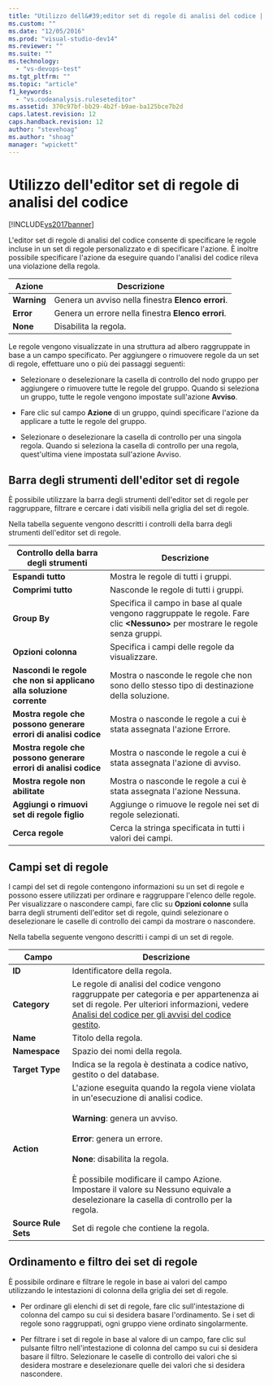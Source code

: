 ```yaml
---
title: "Utilizzo dell&#39;editor set di regole di analisi del codice | Microsoft Docs"
ms.custom: ""
ms.date: "12/05/2016"
ms.prod: "visual-studio-dev14"
ms.reviewer: ""
ms.suite: ""
ms.technology: 
  - "vs-devops-test"
ms.tgt_pltfrm: ""
ms.topic: "article"
f1_keywords: 
  - "vs.codeanalysis.ruleseteditor"
ms.assetid: 370c97bf-bb29-4b2f-b9ae-ba125bce7b2d
caps.latest.revision: 12
caps.handback.revision: 12
author: "stevehoag"
ms.author: "shoag"
manager: "wpickett"
---
```

# Utilizzo dell&#39;editor set di regole di analisi del codice
[!INCLUDE[vs2017banner](../code-quality/includes/vs2017banner.md)]

L'editor set di regole di analisi del codice consente di specificare le regole incluse in un set di regole personalizzato e di specificare l'azione.  È inoltre possibile specificare l'azione da eseguire quando l'analisi del codice rileva una violazione della regola.  
  
|Azione|Descrizione|  
|------------|-----------------|  
|**Warning**|Genera un avviso nella finestra **Elenco errori**.|  
|**Error**|Genera un errore nella finestra **Elenco errori**.|  
|**None**|Disabilita la regola.|  
  
 Le regole vengono visualizzate in una struttura ad albero raggruppate in base a un campo specificato.  Per aggiungere o rimuovere regole da un set di regole, effettuare uno o più dei passaggi seguenti:  
  
-   Selezionare o deselezionare la casella di controllo del nodo gruppo per aggiungere o rimuovere tutte le regole del gruppo.  Quando si seleziona un gruppo, tutte le regole vengono impostate sull'azione **Avviso**.  
  
-   Fare clic sul campo **Azione** di un gruppo, quindi specificare l'azione da applicare a tutte le regole del gruppo.  
  
-   Selezionare o deselezionare la casella di controllo per una singola regola.  Quando si seleziona la casella di controllo per una regola, quest'ultima viene impostata sull'azione Avviso.  
  
## Barra degli strumenti dell'editor set di regole  
 È possibile utilizzare la barra degli strumenti dell'editor set di regole per raggruppare, filtrare e cercare i dati visibili nella griglia del set di regole.  
  
 Nella tabella seguente vengono descritti i controlli della barra degli strumenti dell'editor set di regole.  
  
|Controllo della barra degli strumenti|Descrizione|  
|-------------------------------------------|-----------------|  
|**Espandi tutto**|Mostra le regole di tutti i gruppi.|  
|**Comprimi tutto**|Nasconde le regole di tutti i gruppi.|  
|**Group By**|Specifica il campo in base al quale vengono raggruppate le regole.  Fare clic **\<Nessuno\>** per mostrare le regole senza gruppi.|  
|**Opzioni colonna**|Specifica i campi delle regole da visualizzare.|  
|**Nascondi le regole che non si applicano alla soluzione corrente**|Mostra o nasconde le regole che non sono dello stesso tipo di destinazione della soluzione.|  
|**Mostra regole che possono generare errori di analisi codice**|Mostra o nasconde le regole a cui è stata assegnata l'azione Errore.|  
|**Mostra regole che possono generare errori di analisi codice**|Mostra o nasconde le regole a cui è stata assegnata l'azione di avviso.|  
|**Mostra regole non abilitate**|Mostra o nasconde le regole a cui è stata assegnata l'azione Nessuna.|  
|**Aggiungi o rimuovi set di regole figlio**|Aggiunge o rimuove le regole nei set di regole selezionati.|  
|**Cerca regole**|Cerca la stringa specificata in tutti i valori dei campi.|  
  
## Campi set di regole  
 I campi del set di regole contengono informazioni su un set di regole e possono essere utilizzati per ordinare e raggruppare l'elenco delle regole.  Per visualizzare o nascondere campi, fare clic su **Opzioni colonne** sulla barra degli strumenti dell'editor set di regole, quindi selezionare o deselezionare le caselle di controllo dei campi da mostrare o nascondere.  
  
 Nella tabella seguente vengono descritti i campi di un set di regole.  
  
|Campo|Descrizione|  
|-----------|-----------------|  
|**ID**|Identificatore della regola.|  
|**Category**|Le regole di analisi del codice vengono raggruppate per categoria e per appartenenza ai set di regole.  Per ulteriori informazioni, vedere [Analisi del codice per gli avvisi del codice gestito](../code-quality/code-analysis-for-managed-code-warnings.md).|  
|**Name**|Titolo della regola.|  
|**Namespace**|Spazio dei nomi della regola.|  
|**Target Type**|Indica se la regola è destinata a codice nativo, gestito o del database.|  
|**Action**|L'azione eseguita quando la regola viene violata in un'esecuzione di analisi codice.<br /><br /> **Warning**: genera un avviso.<br /><br /> **Error**: genera un errore.<br /><br /> **None**: disabilita la regola.<br /><br /> È possibile modificare il campo Azione.  Impostare il valore su Nessuno equivale a deselezionare la casella di controllo per la regola.|  
|**Source Rule Sets**|Set di regole che contiene la regola.|  
  
## Ordinamento e filtro dei set di regole  
 È possibile ordinare e filtrare le regole in base ai valori del campo utilizzando le intestazioni di colonna della griglia dei set di regole.  
  
-   Per ordinare gli elenchi di set di regole, fare clic sull'intestazione di colonna del campo su cui si desidera basare l'ordinamento.  Se i set di regole sono raggruppati, ogni gruppo viene ordinato singolarmente.  
  
-   Per filtrare i set di regole in base al valore di un campo, fare clic sul pulsante filtro nell'intestazione di colonna del campo su cui si desidera basare il filtro.  Selezionare le caselle di controllo dei valori che si desidera mostrare e deselezionare quelle dei valori che si desidera nascondere.